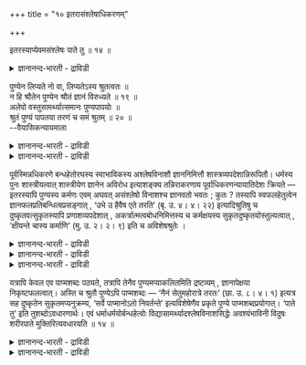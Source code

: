 +++
title = "१० इतरासंश्लेषाधिकरणम्"

+++

इतरस्याप्येवमसंश्लेषः पाते तु ॥ १४ ॥  
<details><summary>ज्ञानानन्द-भारती - द्राविडी</summary>

इदरस्याप्येवमसम्च्ले ष: पादे तु ॥ १४ ॥
</details>

पुण्येन लिप्यते नो वा, लिप्यतेऽस्य श्रुतत्वतः ॥  
न हि श्रौतेन पुण्येन श्रौतं ज्ञानं विरुध्यते ॥ १९ ॥  
अलेपो वस्तुसामर्थ्यात्समानः पुण्यपापयोः ॥  
श्रुतं पुण्यं पापतया तरणं च समं श्रुतम् ॥ २० ॥  
--वैयासिकन्यायमाला

<details><summary>ज्ञानानन्द-भारती - द्राविडी</summary>

पुण्णियत् तिऩाल् तीण्डप्पडुगिऱाऩा? अल्लदु इल्लैया? इदु (पुण्णियम्)
वेदत्तिल् कण्डिरुप्पदिऩाल् तीण्डप्पडुगिऱाऩ्। वेदत्तिऩ् सॊल्लिय पुण्णि
यत्तुडऩ् वेदत्तिल् सॊल्लिय ञाऩम् विरोदप्पडादल्लवा?
</details>

<details><summary>ज्ञानानन्द-भारती - द्राविडी</summary>

वस्तुविऩ् योक्कियदैयिऩाल् लेबम् इऩ्ऱु ऎऩ्बदाल् पुण्णियम्, पाबम्
इरण्डिऱ्कुमे समाऩ मा युळ्ळदु ताऩ्। पुण्णियम् कूड पाबमॆऩ्ऱे सॊल्लप्पडु
किऱदु। ताण्डुवदु इरण्डिऱ्कुम् सममागवे सॊल्लप् पट्टु इरुक्किऱदु।
</details>

पूर्वस्मिन्नधिकरणे बन्धहेतोरघस्य स्वाभाविकस्य अश्लेषविनाशौ ज्ञाननिमित्तौ
शास्त्रव्यपदेशान्निरूपितौ। धर्मस्य पुनः शास्त्रीयत्वात् शास्त्रीयेण
ज्ञानेन अविरोध इत्याशङ्क्य तन्निराकरणाय पूर्वाधिकरणन्यायातिदेशः क्रियते
— इतरस्यापि पुण्यस्य कर्मणः एवम् अघवत् असंश्लेषो विनाशश्च ज्ञानवतो भवतः
; कुतः ? तस्यापि स्वफलहेतुत्वेन ज्ञानफलप्रतिबन्धित्वप्रसङ्गात् , ‘उभे उ
हैवैष एते तरति’ (बृ. उ. ४। ४। २२) इत्यादिश्रुतिषु च
दुष्कृतवत्सुकृतस्यापि प्रणाशव्यपदेशात् , अकर्त्रात्मत्वबोधनिमित्तस्य च
कर्मक्षयस्य सुकृतदुष्कृतयोस्तुल्यत्वात् , ‘क्षीयन्ते चास्य कर्माणि’ (मु.
उ. २। २। ९) इति च अविशेषश्रुतेः ।

<details><summary>ज्ञानानन्द-भारती - द्राविडी</summary>

(ञाऩिक्कु पुण्य सम्बन्दमुण्डा, इल्लैया ऎऩ्ऱु संसयम् ञाऩत्तैप्पोल्
पुण्यत्तैयुम् वेदम् सॊल्लियिरुप्पदाल् ञाऩत्तुडऩ् पुण्यत्तिऱ्कु
विरोदमिल्लाददाल् पुण्यम् अऴियादु। अदु ञाऩियिडम् ऒट्टिक्कॊण्डिरुक्कुम्
अऩुबवत्ताल्दाऩ् पोगुम् ऎऩ्ऱु पूर्वबक्षम्।
</details>

<details><summary>ज्ञानानन्द-भारती - द्राविडी</summary>

अगर्दावाऩ आत्माविऩ् ञाऩ पलत्ताल् पाबत्तैप्पोलवे पुण्यमुम्
अऴिन्दुविडुगिऱदु। पिऱवियैक् कॊडुप्पदाल् पुण्यमुम् पाबम् पोऩ्ऱदे ऎऩ्ऱु
सुरुदि कूऱुगिऱदु। पन्दत्तिऱ्कु कारणमाऩ पुण्यम्, पाबम् इरण्डुम् अऴिन्दु
पोगिऱबडियाल् सरीरम् विऴुन्ददुम् ञाऩिक्कु कट्टायम् कैवल्यमुक्तिदाऩ् ऎऩ्ऱु
सित्तान्दम्)।
</details>

<details><summary>ज्ञानानन्द-भारती - द्राविडी</summary>

मुऩ् अदिगरणत्तिल् पन्दत्तिऱ्कु कारणमाऩ स्वबावमागवुळ्ळ पाबत्तिऱ्कु
पिरह्मञाऩमागिऱ निमित्तत्ताल् ऒट्टामैयुम्, नासमुम् सास्तिरत्तिल्
सॊल्लप्पट्टिरुप्पदाल् निरूबिक्कप्पट्टदु। तर्ममो सास्तिरत्तिऩालेये
विदिक्कप्पट्टिरुप्पदाल्, सास्तिरप् पडि एऱ्पडुम् ञाऩत्तुडऩ् विरोदप्पडादे
ऎऩ्ऱु सङ्गित्तु, अन्द सङ्गैयै पोक्कडिप्पदऱ्काग मुऩ् अदिगरणत्तिल्
कण्डनियायत्तैये इङ्गेयुम् इऴुत्तुच् चॊल्लप्पडुगिऱदु। “मऱ्ऱदऱ्कुम्” कूड,
पुण्णिय कर्माविऱ्कुम्, “इव्विदम्, पाबत्तैप्पोलवे, ऒट्टामै, नासम्
ञाऩमुळ्ळवऩुक्कु एऱ्पडुम्। ऎप्पडि? अदऱ्कुम् तऩ् पलऩैक्कॊडुक्कुम्
तऩ्मैयिरुप्पदि ऩाल्, ञाऩत्तिऩ् पलऩुक्कु तडैयायिरुक्कुम्
तऩ्मैयिरुक्कुमादलाल्। "इवऩ् इन्द इरण्डैयुमे ताण्डिविडुगिऱाऩ्"
(पिरुहत्।IV-४-२२) ऎऩ्बदु मुदलाऩ वेद वाक्कियङ्गळिल् पाबत्तै पोलवे
पुण्णियत् तिऱ्कुम्गूड नासम् सॊल्लप्पट्टिरुक्किऱबडियाल् आत्मा
कर्त्तावल्लवॆऩ्ऱ अऱिवै निमित्तमायुळ्ळ कर्मक्षयम्, पुण्यम्, पाबम्
इरण्डिऱ्कुम् समाऩमायिरुप्पदिऩाल्, “इवऩुडैय कर्माक्कळ्
क्षयित्तुविडुगिऩ्ऱऩ” (मुण्डग।II-२-८) ऎऩ्ऱु वित्तियासमऩ्ऩियिल् पॊदुवाग
सुरुदियिरुप्पदिऩाल्।
</details>

यत्रापि केवल एव पाप्मशब्दः पठ्यते, तत्रापि तेनैव पुण्यमप्याकलितमिति
द्रष्टव्यम् , ज्ञानापेक्षया निकृष्टफलत्वात्। अस्ति च श्रुतौ पुण्येऽपि
पाप्मशब्दः — ‘नैनं सेतुमहोरात्रे तरतः’ (छा. उ. ८। ४। १) इत्यत्र सह
दुष्कृतेन सुकृतमप्यनुक्रम्य, ‘सर्वे पाप्मानोऽतो निवर्तन्ते’
इत्यविशेषेणैव प्रकृते पुण्ये पाप्मशब्दप्रयोगात्। ‘पाते तु’ इति
तुशब्दोऽवधारणार्थः। एवं धर्माधर्मयोर्बन्धहेत्वोः
विद्यासामर्थ्यादश्लेषविनाशसिद्धेः अवश्यंभाविनी विदुषः शरीरपाते
मुक्तिरित्यवधारयति ॥ १४ ॥

<details><summary>ज्ञानानन्द-भारती - द्राविडी</summary>

ऎङ्गु तऩित्तु पाबमॆऩ्ऱ सप्तम् मात्तिरम् काण्गिऱदो, अङ्गेयुम्गूड अन्द
सप्तत्तिऩालेये पुण्णियमुम्गूड सॊल्लप्पट्टदाग तॆरिन्दुगॊळ्ळ वेण्डुम्।
ञाऩत्तिऩ् पलऩै अबेक्षित्तु इदुवुम् कीऴाऩ पलऩायिरुप्पदाल्, मेलुम्
वेदत्तिलेये पुण्णियत्तिलुम्गूड पाबमॆऩ्ऱ सप्तम् काण्गिऱदु। “इन्द अणैयै
पगल्, इरवु ताण्डुवदिल्लै” (सान्।VIII-४-१) ऎऩ्ऱविडत्तिल् पाबत्तुडऩ्
पुण्णियत्तैयुम्गूड आरम्बित्तु ऎल्ला पाबङ्गळुम् इवऩिडमिरुन्दु विलगुगिऩ्ऱऩ
ऎऩ्ऱु वित्यासप् पडुत्तामले पिरगिरुदमाऩ पुण्णियत्तिलुम् पाबम् ऎऩ्ऱ सप्तम्
पिरयोगम् सॆय्दिरुप्पदाल्,
</details>

<details><summary>ज्ञानानन्द-भारती - द्राविडी</summary>

“विऴुन्दालो” ऎऩ्बदिल् “तु” ऎऩ्ऱ सप्तम् तीर्माऩमॆऩ्ऱ अर्त्तमुडैयदु।
इव्विदमाग पन्दत् तिऱ्कुक् कारणमागिय तर्मम्, अदर्मम् इरण्डिऱ्कुमे,
ञाऩत्तिऩ् सामर्त्तियत्तिऩाल्, ऒट्टामै, नासम् सित्तिप्पदिऩाल् ञाऩिक्कु
सरीरम् विऴुन्दवुडऩ् मोक्षम् अवसियम् एऱ्पडुमॆऩ्बदै उऱुदिप्पडुत्तुगिऱदु।
</details>

